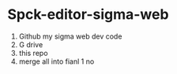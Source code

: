 # Spck-editor-sigma-web
1. Github my sigma web dev code
2. G drive
3. this repo
4. merge all into fianl 1 no
